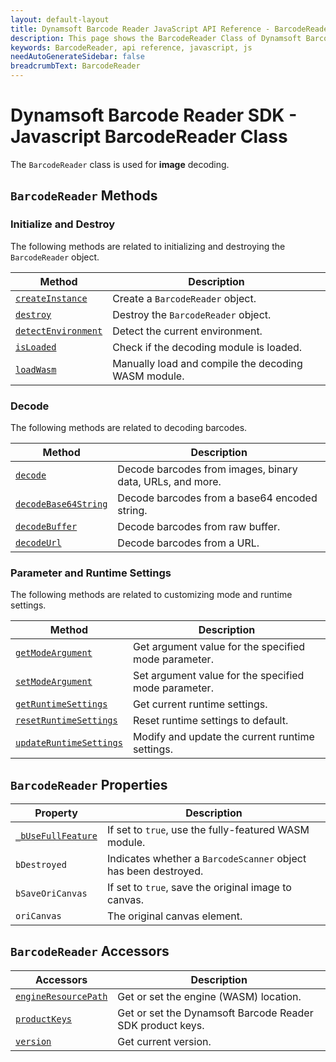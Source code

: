 ```yaml
---
layout: default-layout
title: Dynamsoft Barcode Reader JavaScript API Reference - BarcodeReader
description: This page shows the BarcodeReader Class of Dynamsoft Barcode Reader JavaScript SDK.
keywords: BarcodeReader, api reference, javascript, js
needAutoGenerateSidebar: false
breadcrumbText: BarcodeReader
---
```



# Dynamsoft Barcode Reader SDK - Javascript BarcodeReader Class

The `BarcodeReader` class is used for **image** decoding.

## `BarcodeReader` Methods

### Initialize and Destroy

The following methods are related to initializing and destroying the `BarcodeReader` object.

| Method               | Description |
|----------------------|-------------|
| [`createInstance`](methods/initialize-and-destroy.md#createinstance) | Create a  `BarcodeReader` object. |
| [`destroy`](methods/initialize-and-destroy.md#destroy) | Destroy the `BarcodeReader` object. |
| [`detectEnvironment`](methods/initialize-and-destroy.md#detectenvironment) | Detect the current environment. |
| [`isLoaded`](methods/initialize-and-destroy.md#isloaded) | Check if the decoding module is loaded. |
| [`loadWasm`](methods/initialize-and-destroy.md#loadwasm) | Manually load and compile the decoding WASM module. |

### Decode

The following methods are related to decoding barcodes.

| Method               | Description |
|----------------------|-------------|
| [`decode`](methods/decode.md#decode) | Decode barcodes from images, binary data, URLs, and more. |
| [`decodeBase64String`](methods/decode.md#decodebase64string) | Decode barcodes from a base64 encoded string. |
| [`decodeBuffer`](methods/decode.md#decodebuffer) | Decode barcodes from raw buffer. |
| [`decodeUrl`](methods/decode.md#decodeurl) | Decode barcodes from a URL. |

### Parameter and Runtime Settings

The following methods are related to customizing mode and runtime settings.

| Method               | Description |
|----------------------|-------------|
| [`getModeArgument`](methods/parameter-and-runtime-settings.md#getmodeargument) | Get argument value for the specified mode parameter. |
| [`setModeArgument`](methods/parameter-and-runtime-settings.md#setmodeargument) | Set argument value for the specified mode parameter. |
| [`getRuntimeSettings`](methods/parameter-and-runtime-settings.md#getruntimesettings) | Get current runtime settings. |
| [`resetRuntimeSettings`](methods/parameter-and-runtime-settings.md#resetruntimesettings) | Reset runtime settings to default. |
| [`updateRuntimeSettings`](methods/parameter-and-runtime-settings.md#updateruntimesettings) | Modify and update the current runtime settings. |

## `BarcodeReader` Properties

| Property             | Description |
|----------------------|-------------|
| [`_bUseFullFeature`](properties.md#_busefullfeature) | If set to `true`, use the fully-featured WASM module. |
| `bDestroyed` | Indicates whether a `BarcodeScanner` object has been destroyed. | 
| `bSaveOriCanvas` | If set to `true`, save the original image to canvas. | 
| `oriCanvas` | The original canvas element. | 


## `BarcodeReader` Accessors

| Accessors            | Description |
|----------------------|-------------|
| [`engineResourcePath`](accessors.md#engineresourcepath) | Get or set the engine (WASM) location. | 
| [`productKeys`](accessors.md#productkeys) | Get or set the Dynamsoft Barcode Reader SDK product keys. | 
| [`version`](accessors.md#version) | Get current version. | 

